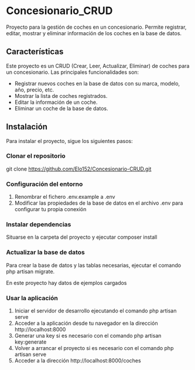 # Concesionario_CRUD

Proyecto para la gestión de coches en un concesionario. Permite registrar, editar, mostrar y eliminar información de los coches en la base de datos.

## Características

Este proyecto es un CRUD (Crear, Leer, Actualizar, Eliminar) de coches para un concesionario. Las principales funcionalidades son:

- Registrar nuevos coches en la base de datos con su marca, modelo, año, precio, etc.
- Mostrar la lista de coches registrados.
- Editar la información de un coche.
- Eliminar un coche de la base de datos.


## Instalación

Para instalar el proyecto, sigue los siguientes pasos:

### Clonar el repositorio

git clone https://github.com/Elo152/Concesionario-CRUD.git

### Configuración del entorno

1. Renombrar el fichero .env.example a .env
2. Modificar las propiedades de la base de datos en el archivo .env para configurar tu propia conexión

### Instalar dependencias 

Situarse en la carpeta del proyecto y ejecutar composer install

### Actualizar la base de datos

Para crear la base de datos y las tablas necesarias, ejecutar el comando php artisan migrate. 

En este proyecto hay datos de ejemplos cargados

### Usar la aplicación

1. Iniciar el servidor de desarrollo ejecutando el comando php artisan serve
2. Acceder a la aplicación desde tu navegador en la dirección http://localhost:8000
3. Generar una key si es necesario con el comando php artisan key:generate
4. Volver a arrancar el proyecto si es necesario con el comando php artisan serve
5. Acceder a la dirección http://localhost:8000/coches
